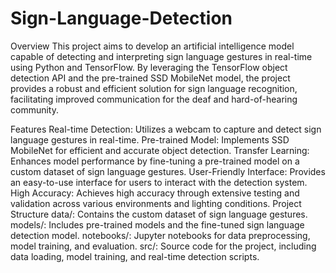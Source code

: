 # Sign-Language-Detection
Overview
This project aims to develop an artificial intelligence model capable of detecting and interpreting sign language gestures in real-time using Python and TensorFlow. By leveraging the TensorFlow object detection API and the pre-trained SSD MobileNet model, the project provides a robust and efficient solution for sign language recognition, facilitating improved communication for the deaf and hard-of-hearing community.

Features
Real-time Detection: Utilizes a webcam to capture and detect sign language gestures in real-time.
Pre-trained Model: Implements SSD MobileNet for efficient and accurate object detection.
Transfer Learning: Enhances model performance by fine-tuning a pre-trained model on a custom dataset of sign language gestures.
User-Friendly Interface: Provides an easy-to-use interface for users to interact with the detection system.
High Accuracy: Achieves high accuracy through extensive testing and validation across various environments and lighting conditions.
Project Structure
data/: Contains the custom dataset of sign language gestures.
models/: Includes pre-trained models and the fine-tuned sign language detection model.
notebooks/: Jupyter notebooks for data preprocessing, model training, and evaluation.
src/: Source code for the project, including data loading, model training, and real-time detection scripts.
